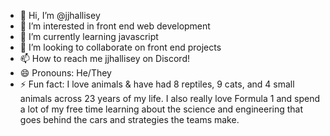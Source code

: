 - 👋 Hi, I’m @jjhallisey
- 👀 I’m interested in front end web development
- 🌱 I’m currently learning javascript
- 💞️ I’m looking to collaborate on front end projects
- 📫 How to reach me jjhallisey on Discord!
- 😄 Pronouns: He/They
- ⚡ Fun fact: I love animals & have had 8 reptiles, 9 cats, and 4 small animals across 23 years of my life. I also really love Formula 1 and spend a lot of my free time learning about the science and engineering that goes behind the cars and strategies the teams make.

<!---
jjhallisey/jjhallisey is a ✨ special ✨ repository because its `README.md` (this file) appears on your GitHub profile.
You can click the Preview link to take a look at your changes.
--->

